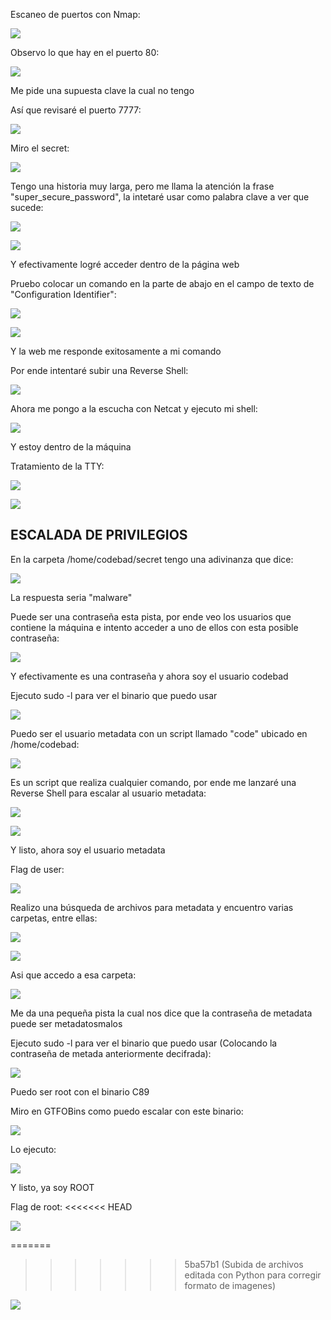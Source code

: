 Escaneo de puertos con Nmap:

![](../../../Images/Pasted%20image%2020240904194324.png)

Observo lo que hay en el puerto 80:

![](../../../Images/Pasted%20image%2020240904194355.png)

Me pide una supuesta clave la cual no tengo

Así que revisaré el puerto 7777:

![](../../../Images/Pasted%20image%2020240904194657.png)

Miro el secret:

![](../../../Images/Pasted%20image%2020240904202403.png)

Tengo una historia muy larga, pero me llama la atención la frase "super_secure_password", la intetaré usar como palabra clave a ver que sucede:

![](../../../Images/Pasted%20image%2020240904202809.png)

![](../../../Images/Pasted%20image%2020240904202832.png)

Y efectivamente logré acceder dentro de la página web

Pruebo colocar un comando en la parte de abajo en el campo de texto de "Configuration Identifier":

![](../../../Images/Pasted%20image%2020240904203035.png)

![](../../../Images/Pasted%20image%2020240904203044.png)

Y la web me responde exitosamente a mi comando

Por ende intentaré subir una Reverse Shell:

![](../../../Images/Pasted%20image%2020240904203412.png)

Ahora me pongo a la escucha con Netcat y ejecuto mi shell:

![](../../../Images/Pasted%20image%2020240905202055.png)

Y estoy dentro de la máquina

Tratamiento de la TTY:

![](../../../Images/Pasted%20image%2020240905202146.png)

![](../../../Images/Pasted%20image%2020240905202213.png)

## ESCALADA DE PRIVILEGIOS

En la carpeta  /home/codebad/secret tengo una adivinanza que dice:

![](../../../Images/Pasted%20image%2020240905202501.png)

La respuesta seria "malware"

Puede ser una contraseña esta pista, por ende veo los usuarios que contiene la máquina e intento acceder a uno de ellos con esta posible contraseña:

![](../../../Images/Pasted%20image%2020240905202811.png)

Y efectivamente es una contraseña y ahora soy el usuario codebad

Ejecuto sudo -l para ver el binario que puedo usar

![](../../../Images/Pasted%20image%2020240905202841.png)

Puedo ser el usuario metadata con un script llamado "code" ubicado en /home/codebad:

![](../../../Images/Pasted%20image%2020240905203325.png)

Es un script que realiza cualquier comando, por ende me lanzaré una Reverse Shell para escalar al usuario metadata:

![](../../../Images/Pasted%20image%2020240905203845.png)

![](../../../Images/Pasted%20image%2020240905203851.png)

Y listo, ahora soy el usuario metadata

Flag de user:

![](../../../Images/Pasted%20image%2020240905203949.png)

Realizo una búsqueda de archivos para metadata y encuentro varias carpetas, entre ellas:

![](../../../Images/Pasted%20image%2020240905204201.png)

![](../../../Images/Pasted%20image%2020240905204211.png)

Asi que accedo a esa carpeta:

![](../../../Images/Pasted%20image%2020240905204513.png)

Me da una pequeña pista la cual nos dice que la contraseña de metadata puede ser metadatosmalos

Ejecuto sudo -l para ver el binario que puedo usar (Colocando la contraseña de metada anteriormente decifrada):

![](../../../Images/Pasted%20image%2020240905204653.png)

Puedo ser root con el binario C89

Miro en GTFOBins como puedo escalar con este binario:

![](../../../Images/Pasted%20image%2020240905204742.png)

Lo ejecuto:

![](../../../Images/Pasted%20image%2020240905204804.png)

Y listo, ya soy ROOT

Flag de root:
<<<<<<< HEAD

![](../../../Images/Pasted%20image%2020240905204826.png)

=======
>>>>>>> 5ba57b1 (Subida de archivos editada con Python para corregir formato de imagenes)

![](../../../Images/Pasted%20image%2020240905204826.png)

